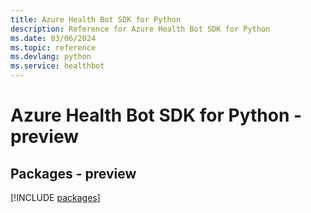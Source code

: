 ```yaml
---
title: Azure Health Bot SDK for Python
description: Reference for Azure Health Bot SDK for Python
ms.date: 03/06/2024
ms.topic: reference
ms.devlang: python
ms.service: healthbot
---
```

# Azure Health Bot SDK for Python - preview
## Packages - preview
[!INCLUDE [packages](health-bot-index.md)]